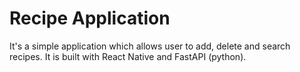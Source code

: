 # Recipe Application

It's a simple application which allows user to add, delete and search recipes. It is built with React Native and FastAPI (python).
